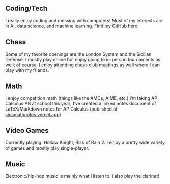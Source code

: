## Coding/Tech
I really enjoy coding and messing with computers! Most of my interests are in AI, data science, and machine learning. Find my GitHub [here](https://github.com/Windshield-Viper).
## Chess
Some of my favorite openings are the London System and the Sicilian Defense. I mostly play online but enjoy going to in-person tournaments as well; of course, I enjoy attending chess club meetings as well where I can play with my friends.
## Math
I enjoy competition math (things like the AMCs, AIME, etc.) I’m taking AP Calculus AB at school this year; I’ve created a linked notes document of LaTeX/Markdown notes for AP Calculus (published at [sidsmathnotes.vercel.app](sidsmathnotes.vercel.app))
## Video Games
Currently playing: Hollow Knight, Risk of Rain 2. I enjoy a pretty wide variety of games and mostly play single-player.
## Music
Electronic/hip-hop music is mainly what I listen to. I also play the clarinet!